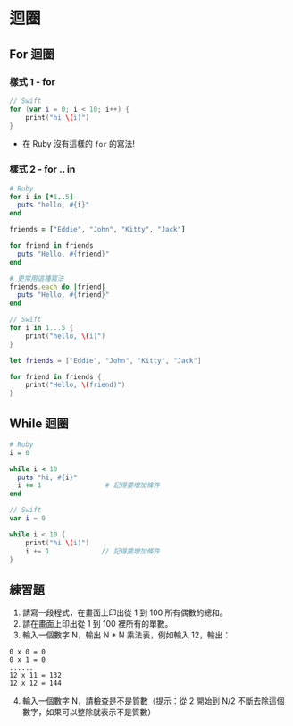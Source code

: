 # 迴圈

## For 迴圈

### 樣式 1 - for

```swift
// Swift
for (var i = 0; i < 10; i++) {
    print("hi \(i)")
}
```

* 在 Ruby 沒有這樣的 `for` 的寫法!

### 樣式 2 - for .. in

```ruby
# Ruby
for i in [*1..5]
  puts "hello, #{i}"
end

friends = ["Eddie", "John", "Kitty", "Jack"]

for friend in friends
  puts "Hello, #{friend}"
end

# 更常用這種寫法
friends.each do |friend|
  puts "Hello, #{friend}"
end
```

```swift
// Swift
for i in 1...5 {
    print("hello, \(i)")
}

let friends = ["Eddie", "John", "Kitty", "Jack"]

for friend in friends {
    print("Hello, \(friend)")
}
```

## While 迴圈

```ruby
# Ruby
i = 0

while i < 10
  puts "hi, #{i}"
  i += 1                # 記得要增加條件
end
```

```swift
// Swift
var i = 0

while i < 10 {
    print("hi \(i)")
    i += 1             // 記得要增加條件
}
```

## 練習題

1. 請寫一段程式，在畫面上印出從 1 到 100 所有偶數的總和。
2. 請在畫面上印出從 1 到 100 裡所有的單數。
3. 輸入一個數字 N，輸出 N * N 乘法表，例如輸入 12，輸出：
```
0 x 0 = 0
0 x 1 = 0
......
12 x 11 = 132
12 x 12 = 144
```
4. 輸入一個數字 N，請檢查是不是質數（提示：從 2 開始到 N/2 不斷去除這個數字，如果可以整除就表示不是質數）
